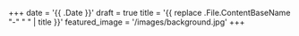 +++
date = '{{ .Date }}'
draft = true
title = '{{ replace .File.ContentBaseName "-" " " | title }}'
featured_image = '/images/background.jpg'
+++
